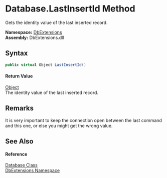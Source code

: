 Database.LastInsertId Method
============================
Gets the identity value of the last inserted record.
  
**Namespace:** [DbExtensions][1]  
**Assembly:** DbExtensions.dll

Syntax
------

```csharp
public virtual Object LastInsertId()
```

#### Return Value
[Object][2]  
The identity value of the last inserted record.

Remarks
-------
It is very important to keep the connection open between the last command and this one, or else you might get the wrong value.

See Also
--------

#### Reference
[Database Class][3]  
[DbExtensions Namespace][1]  

[1]: ../README.md
[2]: https://learn.microsoft.com/dotnet/api/system.object
[3]: README.md
